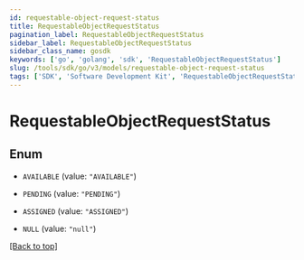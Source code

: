 ```yaml
---
id: requestable-object-request-status
title: RequestableObjectRequestStatus
pagination_label: RequestableObjectRequestStatus
sidebar_label: RequestableObjectRequestStatus
sidebar_class_name: gosdk
keywords: ['go', 'golang', 'sdk', 'RequestableObjectRequestStatus'] 
slug: /tools/sdk/go/v3/models/requestable-object-request-status
tags: ['SDK', 'Software Development Kit', 'RequestableObjectRequestStatus']
---
```


# RequestableObjectRequestStatus

## Enum


* `AVAILABLE` (value: `"AVAILABLE"`)

* `PENDING` (value: `"PENDING"`)

* `ASSIGNED` (value: `"ASSIGNED"`)

* `NULL` (value: `"null"`)


[[Back to top]](#) 


